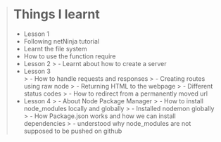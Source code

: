 > # Things I learnt
> - Lesson 1
   > - Following netNinja tutorial
   > - Learnt the file system
   > - How to use the function require
> - Lesson 2
    > - Learnt about how to create a server
> - Lesson 3    
    > - How to handle requests and responses
    > - Creating routes using raw node
    > - Returning HTML to the webpage
    > - Different status codes
    > - How to redirect from a permanently moved url
> - Lesson 4 
    > - About Node Package Manager
    > - How to install node_modules locally and globally
    > - Installed nodemon globally
    > - How Package.json works and how we can install dependencies 
    > - understood why node_modules are not supposed to be pushed on github



